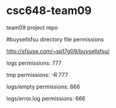 # csc648-team09

team09 project repo

#buysellsfsu directory file permissions

http://sfsuse.com/~sp17g09/buysellsfsu/

logs permissions: 777

tmp  permissions: -R 777

logs/empty     permissions: 666

logs/error.log permissions: 666
